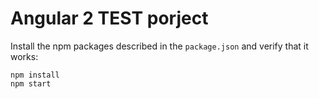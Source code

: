 # Angular 2  TEST porject 



Install the npm packages described in the `package.json` and verify that it works:

```shell
npm install
npm start
```
